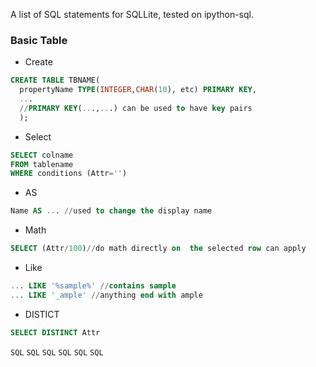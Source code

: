 A list of SQL statements for SQLLite, tested on ipython-sql.
### Basic Table
* Create
```SQL
CREATE TABLE TBNAME(
  propertyName TYPE(INTEGER,CHAR(10), etc) PRIMARY KEY,
  ...
  //PRIMARY KEY(...,...) can be used to have key pairs
  );
```
* Select
```SQL
SELECT colname
FROM tablename
WHERE conditions (Attr='')
```
* AS
```SQL
Name AS ... //used to change the display name
```
* Math
```SQL
SELECT (Attr/100)//do math directly on  the selected row can apply
```
* Like
```SQL
... LIKE '%sample%' //contains sample
... LIKE '_ample' //anything end with ample
```
* DISTICT
```SQL
SELECT DISTINCT Attr
```

```SQL```
```SQL```
```SQL```
```SQL```
```SQL```
```SQL```
